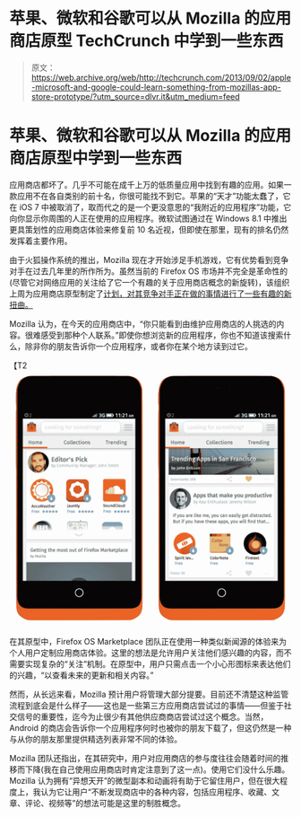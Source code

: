# 苹果、微软和谷歌可以从 Mozilla 的应用商店原型 TechCrunch 中学到一些东西

> 原文：<https://web.archive.org/web/http://techcrunch.com/2013/09/02/apple-microsoft-and-google-could-learn-something-from-mozillas-app-store-prototype/?utm_source=dlvr.it&utm_medium=feed>

# 苹果、微软和谷歌可以从 Mozilla 的应用商店原型中学到一些东西

应用商店都坏了。几乎不可能在成千上万的低质量应用中找到有趣的应用。如果一款应用不在各自类别的前十名，你很可能找不到它。苹果的“天才”功能太蠢了，它在 iOS 7 中被取消了，取而代之的是一个更没意思的“我附近的应用程序”功能，它向你显示你周围的人正在使用的应用程序。微软试图通过在 Windows 8.1 中推出更具策划性的应用商店体验来修复前 10 名近视，但即使在那里，现有的排名仍然发挥着主要作用。

由于火狐操作系统的推出，Mozilla 现在才开始涉足手机游戏，它有优势看到竞争对手在过去几年里的所作所为。虽然当前的 Firefox OS 市场并不完全是革命性的(尽管它对网络应用的关注给了它一个有趣的关于应用商店概念的新旋转)，该组织上周为应用商店原型制定了[计划，对其竞争对手正在做的事情进行了一些有趣的新扭曲。](https://web.archive.org/web/20230130003140/https://blog.mozilla.org/ux/2013/08/firefox-marketplace-in-the-future-customized-app-store-experience/)

Mozilla 认为，在今天的应用商店中，“你只能看到由维护应用商店的人挑选的内容。很难感受到那种个人联系。”即使你想浏览新的应用程序，你也不知道该搜索什么，除非你的朋友告诉你一个应用程序，或者你在某个地方读到过它。

【T2![1](img/93af9abd637315d1f64fe2458b45a750.png)

在其原型中，Firefox OS Marketplace 团队正在使用一种类似新闻源的体验来为个人用户定制应用商店体验。这里的想法是允许用户关注他们感兴趣的内容，而不需要实现复杂的“关注”机制。在原型中，用户只需点击一个小心形图标来表达他们的兴趣，“以查看未来的更新和相关内容。”

然而，从长远来看，Mozilla 预计用户将管理大部分提要。目前还不清楚这种监管流程到底会是什么样子——这也是一些第三方应用商店尝试过的事情——但鉴于社交信号的重要性，迄今为止很少有其他供应商商店尝试过这个概念。当然，Android 的商店会告诉你一个应用程序何时也被你的朋友下载了，但这仍然是一种与从你的朋友那里提供精选列表非常不同的体验。

Mozilla 团队还指出，在其研究中，用户对应用商店的参与度往往会随着时间的推移而下降(我在自己使用应用商店时肯定注意到了这一点)。使用它们没什么乐趣。Mozilla 认为拥有“异想天开”的微型副本和动画将有助于它留住用户，但在很大程度上，我认为它让用户“不断发现商店中的各种内容，包括应用程序、收藏、文章、评论、视频等”的想法可能是这里的制胜概念。